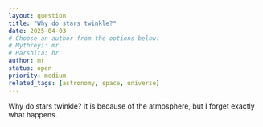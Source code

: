```yaml
---
layout: question
title: "Why do stars twinkle?"
date: 2025-04-03
# Choose an author from the options below:
# Mythreyi: mr
# Harshita: hr
author: mr
status: open
priority: medium
related_tags: [astronomy, space, universe]
---
```


Why do stars twinkle? It is because of the atmosphere, but I forget exactly what happens.